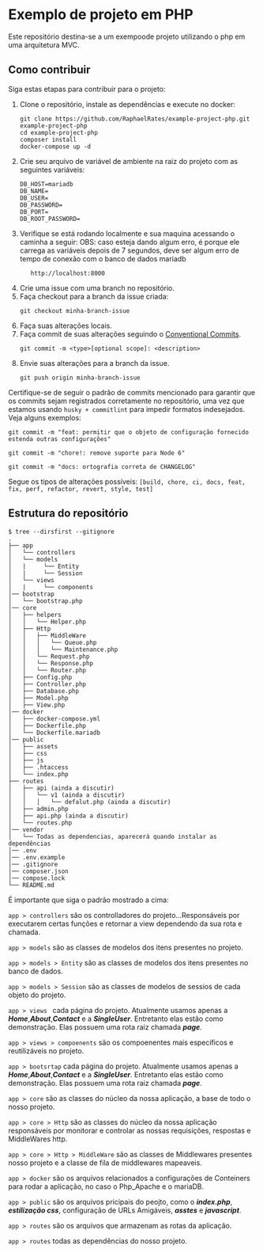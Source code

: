 ﻿# Exemplo de projeto em PHP

Este repositório destina-se a um exempoode projeto utilizando o php em uma arquitetura MVC.

## Como contribuir

Siga estas etapas para contribuir para o projeto:

1. Clone o repositório, instale as dependências e execute no docker:
   ```shell
   git clone https://github.com/RaphaelRates/example-project-php.git example-project-php
   cd example-project-php
   composer install
   docker-compose up -d
   ```
2. Crie seu arquivo de variável de ambiente na raiz do projeto com as seguintes variáveis:
    ```shell
   DB_HOST=mariadb
   DB_NAME=
   DB_USER=
   DB_PASSWORD=
   DB_PORT=
   DB_ROOT_PASSWORD=
   ```
3. Verifique se está rodando localmente e sua maquina acessando o caminha a seguir:
OBS: caso esteja dando algum erro, é porque ele carrega as variáveis depois de 7 segundos, deve ser algum erro de tempo de conexão com o banco de dados mariadb
   ```shell
      http://localhost:8000
      ```
4. Crie uma issue com uma branch no repositório.
5. Faça checkout para a branch da issue criada:
   ```shell
   git checkout minha-branch-issue
   ```
6. Faça suas alterações locais.
7. Faça commit de suas alterações seguindo o [Conventional Commits](https://www.conventionalcommits.org/pt-br/v1.0.0/).
   ```shell
   git commit -m <type>[optional scope]: <description>
   ```
8. Envie suas alterações para a branch da issue.
   ```shell
   git push origin minha-branch-issue
   ```

Certifique-se de seguir o padrão de commits mencionado para garantir que os commits sejam registrados corretamente no repositório, uma vez que estamos usando `husky + commitlint` para impedir formatos indesejados. Veja alguns exemplos:


```shell
git commit -m "feat: permitir que o objeto de configuração fornecido estenda outras configurações"
```

```shell
git commit -m "chore!: remove suporte para Node 6"
```

```shell
git commit -m "docs: ortografia correta de CHANGELOG"
```

Segue os tipos de alterações possíveis: `[build, chore, ci, docs, feat, fix, perf, refactor, revert, style, test]`


## Estrutura do repositório

```shell
$ tree --dirsfirst --gitignore
.
├── app
│   └── controllers
│   └── models
│   |     └── Entity
│   |     └── Session
│   └── views
│   |     └── components
│── bootstrap
│   └── bootstrap.php
│── core
│   ├── helpers
│   │   └── Helper.php
│   ├── Http
│   │   ├── MiddleWare
│   │   │   └── Queue.php
│   │   │   └── Maintenance.php
│   │   └── Request.php
│   │   └── Response.php
│   │   └── Router.php
│   ├── Config.php
│   ├── Controller.php
│   ├── Database.php
│   ├── Model.php
│   ├── View.php
│── docker
│   ├── docker-compose.yml
│   ├── Dockerfile.php
│   └── Dockerfile.mariadb
│── public
│   ├── assets
│   ├── css
│   ├── js
│   ├── .htaccess
│   └── index.php
├── routes
│   ├── api (ainda a discutir)
│   │   └── v1 (ainda a discutir)
│   │   │   └── defalut.php (ainda a discutir)
│   ├── admin.php
│   ├── api.php (ainda a discutir)
│   └── routes.php
│── vendor
│   └── Todas as dependencias, aparecerá quando instalar as dependências
│── .env
│── .env.example
│── .gitignore
│── composer.json
│── compose.lock
└── README.md

```

É importante que siga o padrão mostrado a cima:

`app > controllers` são os controlladores do projeto...Responsáveis por executarem certas funções e retornar a view dependendo da sua rota e chamada.

`app > models` são as classes de modelos dos itens presentes no projeto.

`app > models > Entity` são as classes de modelos dos itens presentes no banco de dados.

`app > models > Session` são as classes de modelos de sessios de cada objeto do projeto.

`app > views ` cada página do projeto. Atualmente usamos apenas a ***Home***,***About***,***Contact*** e a ***SingleUser***. Entretanto elas estão como demonstração. Elas possuem uma rota raiz chamada ***page***. 

`app > views > compoenents` são os compoenentes mais específicos e reutilizáveis no projeto.

`app > bootsrtap` cada página do projeto. Atualmente usamos apenas a ***Home***,***About***,***Contact*** e a ***SingleUser***. Entretanto elas estão como demonstração. Elas possuem uma rota raiz chamada ***page***. 

`app > core` são as classes do núcleo da nossa aplicação, a base de todo o nosso projeto.

`app > core > Http` são as classes do núcleo da nossa aplicação responsáveis por monitorar e controlar as nossas requisições, respostas e MiddleWares http.

`app > core > Http > MiddleWare` são as classes de Middlewares presentes nosso projeto e a classe de fila de middlewares mapeaveis.

`app > docker` são os arquivos relacionados a configurações de Conteiners para rodar a aplicação, no caso o Php_Apache e o mariaDB.

`app > public` são os arquivos pricipais do peojto, como o ***index.php***, ***estilização css***, configuração de URLs Amigáveis, ***asstes*** e ***javascript***.

`app > routes` são os arquivos que armazenam as rotas da aplicação.

`app > routes` todas as dependências do nosso projeto.

